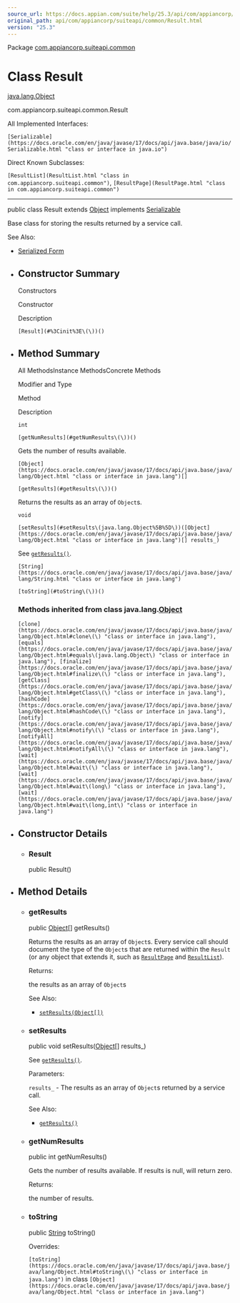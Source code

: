 ```yaml
---
source_url: https://docs.appian.com/suite/help/25.3/api/com/appiancorp/suiteapi/common/Result.html
original_path: api/com/appiancorp/suiteapi/common/Result.html
version: "25.3"
---
```


Package [com.appiancorp.suiteapi.common](package-summary.html)

# Class Result

[java.lang.Object](https://docs.oracle.com/en/java/javase/17/docs/api/java.base/java/lang/Object.html "class or interface in java.lang")

com.appiancorp.suiteapi.common.Result

All Implemented Interfaces:

`[Serializable](https://docs.oracle.com/en/java/javase/17/docs/api/java.base/java/io/Serializable.html "class or interface in java.io")`

Direct Known Subclasses:

`[ResultList](ResultList.html "class in com.appiancorp.suiteapi.common")`, `[ResultPage](ResultPage.html "class in com.appiancorp.suiteapi.common")`

* * *

public class Result extends [Object](https://docs.oracle.com/en/java/javase/17/docs/api/java.base/java/lang/Object.html "class or interface in java.lang") implements [Serializable](https://docs.oracle.com/en/java/javase/17/docs/api/java.base/java/io/Serializable.html "class or interface in java.io")

Base class for storing the results returned by a service call.

See Also:

-   [Serialized Form](../../../../serialized-form.html#com.appiancorp.suiteapi.common.Result)

-   ## Constructor Summary

    Constructors

    Constructor

    Description

    `[Result](#%3Cinit%3E\(\))()`

-   ## Method Summary

    All MethodsInstance MethodsConcrete Methods

    Modifier and Type

    Method

    Description

    `int`

    `[getNumResults](#getNumResults\(\))()`

    Gets the number of results available.

    `[Object](https://docs.oracle.com/en/java/javase/17/docs/api/java.base/java/lang/Object.html "class or interface in java.lang")[]`

    `[getResults](#getResults\(\))()`

    Returns the results as an array of `Object`s.

    `void`

    `[setResults](#setResults\(java.lang.Object%5B%5D\))([Object](https://docs.oracle.com/en/java/javase/17/docs/api/java.base/java/lang/Object.html "class or interface in java.lang")[] results_)`

    See [`getResults()`](#getResults\(\)).

    `[String](https://docs.oracle.com/en/java/javase/17/docs/api/java.base/java/lang/String.html "class or interface in java.lang")`

    `[toString](#toString\(\))()`

    ### Methods inherited from class java.lang.[Object](https://docs.oracle.com/en/java/javase/17/docs/api/java.base/java/lang/Object.html "class or interface in java.lang")

    `[clone](https://docs.oracle.com/en/java/javase/17/docs/api/java.base/java/lang/Object.html#clone\(\) "class or interface in java.lang"), [equals](https://docs.oracle.com/en/java/javase/17/docs/api/java.base/java/lang/Object.html#equals\(java.lang.Object\) "class or interface in java.lang"), [finalize](https://docs.oracle.com/en/java/javase/17/docs/api/java.base/java/lang/Object.html#finalize\(\) "class or interface in java.lang"), [getClass](https://docs.oracle.com/en/java/javase/17/docs/api/java.base/java/lang/Object.html#getClass\(\) "class or interface in java.lang"), [hashCode](https://docs.oracle.com/en/java/javase/17/docs/api/java.base/java/lang/Object.html#hashCode\(\) "class or interface in java.lang"), [notify](https://docs.oracle.com/en/java/javase/17/docs/api/java.base/java/lang/Object.html#notify\(\) "class or interface in java.lang"), [notifyAll](https://docs.oracle.com/en/java/javase/17/docs/api/java.base/java/lang/Object.html#notifyAll\(\) "class or interface in java.lang"), [wait](https://docs.oracle.com/en/java/javase/17/docs/api/java.base/java/lang/Object.html#wait\(\) "class or interface in java.lang"), [wait](https://docs.oracle.com/en/java/javase/17/docs/api/java.base/java/lang/Object.html#wait\(long\) "class or interface in java.lang"), [wait](https://docs.oracle.com/en/java/javase/17/docs/api/java.base/java/lang/Object.html#wait\(long,int\) "class or interface in java.lang")`

-   ## Constructor Details

    -   ### Result

        public Result()

-   ## Method Details

    -   ### getResults

        public [Object](https://docs.oracle.com/en/java/javase/17/docs/api/java.base/java/lang/Object.html "class or interface in java.lang")\[\] getResults()

        Returns the results as an array of `Object`s. Every service call should document the type of the `Object`s that are returned within the `Result` (or any object that extends it, such as [`ResultPage`](ResultPage.html "class in com.appiancorp.suiteapi.common") and [`ResultList`](ResultList.html "class in com.appiancorp.suiteapi.common")).

        Returns:

        the results as an array of `Object`s

        See Also:

        -   [`setResults(Object[])`](#setResults\(java.lang.Object%5B%5D\))

    -   ### setResults

        public void setResults([Object](https://docs.oracle.com/en/java/javase/17/docs/api/java.base/java/lang/Object.html "class or interface in java.lang")\[\] results\_)

        See [`getResults()`](#getResults\(\)).

        Parameters:

        `results_` - The results as an array of `Object`s returned by a service call.

        See Also:

        -   [`getResults()`](#getResults\(\))

    -   ### getNumResults

        public int getNumResults()

        Gets the number of results available. If results is null, will return zero.

        Returns:

        the number of results.

    -   ### toString

        public [String](https://docs.oracle.com/en/java/javase/17/docs/api/java.base/java/lang/String.html "class or interface in java.lang") toString()

        Overrides:

        `[toString](https://docs.oracle.com/en/java/javase/17/docs/api/java.base/java/lang/Object.html#toString\(\) "class or interface in java.lang")` in class `[Object](https://docs.oracle.com/en/java/javase/17/docs/api/java.base/java/lang/Object.html "class or interface in java.lang")`